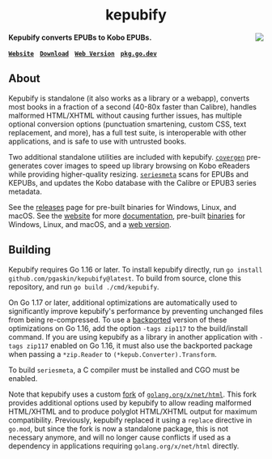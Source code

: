 <h1 align="center">kepubify</h1>

**Kepubify converts EPUBs to Kobo EPUBs.** <a href="https://github.com/pgaskin/kepubify/actions/workflows/kepubify.yml"><img src="https://github.com/pgaskin/kepubify/actions/workflows/kepubify.yml/badge.svg?branch=master" align="right"/></a>

**[`Website`](https://pgaskin.net/kepubify/)** &nbsp; **[`Download`](https://pgaskin.net/kepubify/dl/)** &nbsp; **[`Web Version`](https://pgaskin.net/kepubify/try/)** &nbsp; **[`pkg.go.dev`](https://pkg.go.dev/github.com/pgaskin/kepubify/v4)**

## About

Kepubify is standalone (it also works as a library or a webapp), converts most books in a fraction of a second (40-80x faster than Calibre), handles malformed HTML/XHTML without causing further issues, has multiple optional conversion options (punctuation smartening, custom CSS, text replacement, and more), has a full test suite, is interoperable with other applications, and is safe to use with untrusted books.

Two additional standalone utilities are included with kepubify. [`covergen`](./cmd/covergen) pre-generates cover images to speed up library browsing on Kobo eReaders while providing higher-quality resizing. [`seriesmeta`](./cmd/seriesmeta) scans for EPUBs and KEPUBs, and updates the Kobo database with the Calibre or EPUB3 series metadata.

See the [releases](https://github.com/pgaskin/kepubify/releases/latest) page for pre-built binaries for Windows, Linux, and macOS. See the [website](https://pgaskin.net/kepubify/) for more [documentation](https://pgaskin.net/kepubify/docs/), pre-built [binaries](https://pgaskin.net/kepubify/dl/) for Windows, Linux, and macOS, and a [web version](https://pgaskin.net/kepubify/try/).
 
## Building

Kepubify requires Go 1.16 or later. To install kepubify directly, run `go install github.com/pgaskin/kepubify@latest`. To build from source, clone this repository, and run `go build ./cmd/kepubify`.

On Go 1.17 or later, additional optimizations are automatically used to significantly improve kepubify's performance by preventing unchanged files from being re-compressed. To use a [backported](https://github.com/pgaskin/kepubify/tree/forks/go116-zip.go117) version of these optimizations on Go 1.16, add the option `-tags zip117` to the build/install command. If you are using kepubify as a library in another application with `-tags zip117` enabled on Go 1.16, it must also use the backported package when passing a `*zip.Reader` to `(*kepub.Converter).Transform`.

To build `seriesmeta`, a C compiler must be installed and CGO must be enabled.

Note that kepubify uses a custom [fork](https://github.com/pgaskin/kepubify/tree/forks/html) of [`golang.org/x/net/html`](https://pkg.go.dev/golang.org/x/net/html). This fork provides additional options used by kepubify to allow reading malformed HTML/XHTML and to produce polyglot HTML/XHTML output for maximum compatibility. Previously, kepubify replaced it using a `replace` directive in `go.mod`, but since the fork is now a standalone package, this is not necessary anymore, and will no longer cause conflicts if used as a dependency in applications requiring `golang.org/x/net/html` directly.
